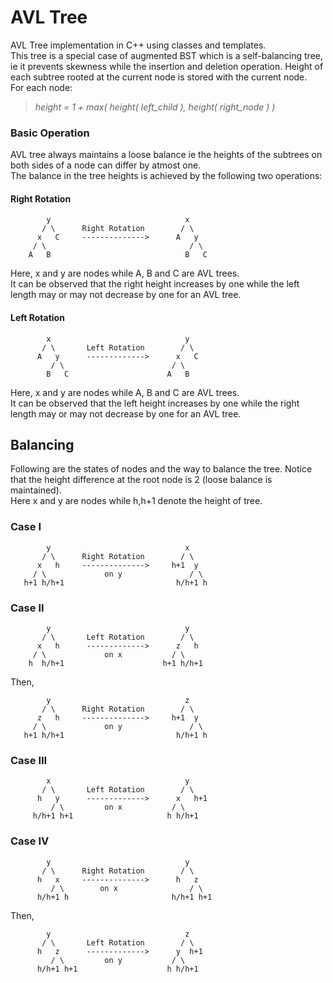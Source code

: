 # AVL Tree
AVL Tree implementation in C++ using classes and templates.  
This tree is a special case of augmented BST which is a self-balancing tree, ie it prevents skewness while the insertion and deletion operation. Height of each subtree rooted at the current node is stored with the current node.  
For each node:  

>*height = 1 + max( height( left\_child ), height( right\_node ) )*

### Basic Operation
AVL tree always maintains a loose balance ie the heights of the subtrees on both sides of a node can differ by atmost one.  
The balance in the tree heights is achieved by the following two operations:

#### Right Rotation
            y                              x
           / \      Right Rotation        / \
          x   C     -------------->      A   y
         / \                                / \
        A   B                              B   C
Here, x and y are nodes while A, B and C are AVL trees.  
It can be observed that the right height increases by one while the left length may or may not decrease by one for an AVL tree.

#### Left Rotation
            x                              y
           / \       Left Rotation        / \
          A   y      ------------->      x   C
             / \                        / \
            B   C                      A   B
Here, x and y are nodes while A, B and C are AVL trees.  
It can be observed that the left height increases by one while the right length may or may not decrease by one for an AVL tree.  

## Balancing
Following are the states of nodes and the way to balance the tree. Notice that the height difference at the root node is 2 (loose balance is maintained).  
Here x and y are nodes while h,h+1 denote the height of tree.

### Case I
            y                              x
           / \      Right Rotation        / \
          x   h     -------------->     h+1  y
         / \             on y               / \
       h+1 h/h+1                         h/h+1 h
### Case II
            y                              y
           / \       Left Rotation        / \
          x   h      ------------->      z   h
         / \             on x           / \
        h  h/h+1                      h+1 h/h+1

Then,

            y                              z
           / \      Right Rotation        / \
          z   h     -------------->     h+1  y
         / \             on y               / \
       h+1 h/h+1                         h/h+1 h
### Case III
            x                              y
           / \       Left Rotation        / \
          h   y      ------------->      x   h+1
             / \         on x           / \
         h/h+1 h+1                     h h/h+1
### Case IV
            y                              y
           / \      Right Rotation        / \
          h   x     -------------->      h   z
             / \        on x                / \
          h/h+1 h                       h/h+1 h+1

Then,

            y                              z
           / \       Left Rotation        / \
          h   z      ------------->      y  h+1
             / \         on y           / \
          h/h+1 h+1                    h h/h+1
